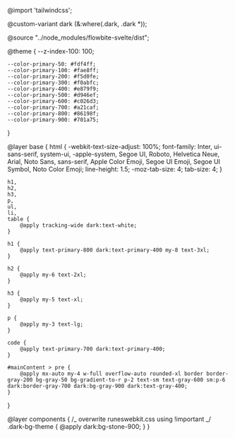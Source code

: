 @import 'tailwindcss';

@custom-variant dark (&:where(.dark, .dark \*));

@source "../node_modules/flowbite-svelte/dist";

@theme {
--z-index-100: 100;

    --color-primary-50: #fdf4ff;
    --color-primary-100: #fae8ff;
    --color-primary-200: #f5d0fe;
    --color-primary-300: #f0abfc;
    --color-primary-400: #e879f9;
    --color-primary-500: #d946ef;
    --color-primary-600: #c026d3;
    --color-primary-700: #a21caf;
    --color-primary-800: #86198f;
    --color-primary-900: #701a75;

}

@layer base {
html {
-webkit-text-size-adjust: 100%;
font-family:
Inter,
ui-sans-serif,
system-ui,
-apple-system,
Segoe UI,
Roboto,
Helvetica Neue,
Arial,
Noto Sans,
sans-serif,
Apple Color Emoji,
Segoe UI Emoji,
Segoe UI Symbol,
Noto Color Emoji;
line-height: 1.5;
-moz-tab-size: 4;
tab-size: 4;
}

    h1,
    h2,
    h3,
    p,
    ul,
    li,
    table {
    	@apply tracking-wide dark:text-white;
    }

    h1 {
    	@apply text-primary-800 dark:text-primary-400 my-8 text-3xl;
    }

    h2 {
    	@apply my-6 text-2xl;
    }

    h3 {
    	@apply my-5 text-xl;
    }

    p {
    	@apply my-3 text-lg;
    }

    code {
    	@apply text-primary-700 dark:text-primary-400;
    }

    #mainContent > pre {
    	@apply mx-auto my-4 w-full overflow-auto rounded-xl border border-gray-200 bg-gray-50 bg-gradient-to-r p-2 text-sm text-gray-600 sm:p-6 dark:border-gray-700 dark:bg-gray-900 dark:text-gray-400;
    }

}

@layer components {
/_ overwrite runeswebkit.css using !important _/
.dark-bg-theme {
@apply dark:bg-stone-900;
}
}
